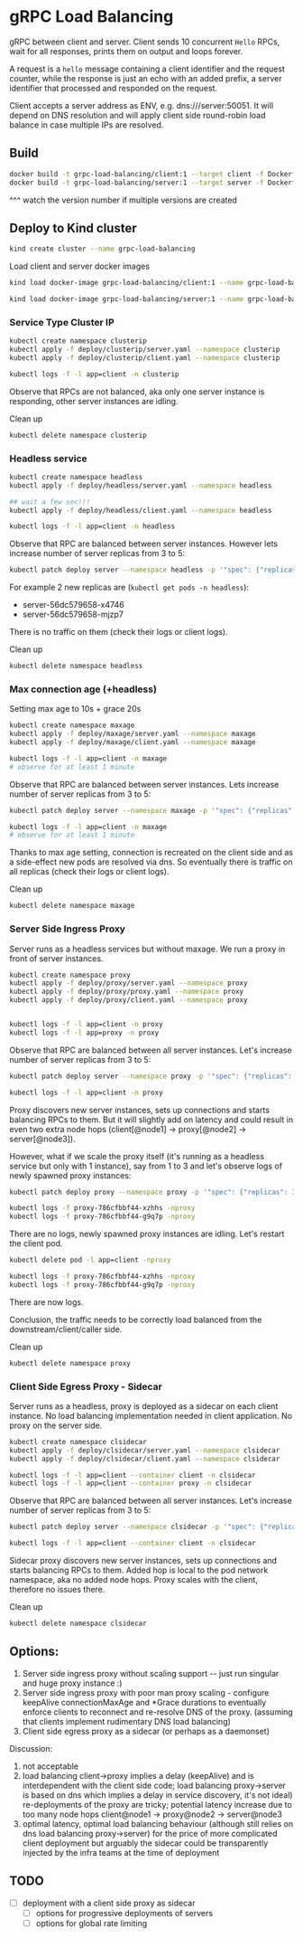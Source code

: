 # gRPC Load Balancing

gRPC between client and server. Client sends 10 concurrent `Hello` RPCs, wait for all responses, prints them on output
and loops forever.

A request is a `hello` message containing a client identifier and the request counter, while the response is just an
echo with
an added prefix, a server identifier that processed and responded on the request.

Client accepts a server address as ENV, e.g. dns:///server:50051. It will depend on DNS resolution and will apply client
side
round-robin load balance in case multiple IPs are resolved.

## Build

```sh
docker build -t grpc-load-balancing/client:1 --target client -f Dockerfile .
docker build -t grpc-load-balancing/server:1 --target server -f Dockerfile .
```

^^^ watch the version number if multiple versions are created

## Deploy to Kind cluster

```sh
kind create cluster --name grpc-load-balancing
```

Load client and server docker images

```sh
kind load docker-image grpc-load-balancing/client:1 --name grpc-load-balancing

kind load docker-image grpc-load-balancing/server:1 --name grpc-load-balancing
```

### Service Type Cluster IP

```sh
kubectl create namespace clusterip
kubectl apply -f deploy/clusterip/server.yaml --namespace clusterip
kubectl apply -f deploy/clusterip/client.yaml --namespace clusterip

kubectl logs -f -l app=client -n clusterip
```

Observe that RPCs are not balanced, aka only one server instance is responding, other server instances are idling.

Clean up

```sh
kubectl delete namespace clusterip
```

### Headless service

```sh
kubectl create namespace headless
kubectl apply -f deploy/headless/server.yaml --namespace headless

## wait a few sec!!!
kubectl apply -f deploy/headless/client.yaml --namespace headless

kubectl logs -f -l app=client -n headless
```

Observe that RPC are balanced between server instances. However lets increase number of server replicas from 3 to 5:

```sh
kubectl patch deploy server --namespace headless -p '"spec": {"replicas": 5}'
```

For example 2 new replicas are (`kubectl get pods -n headless`):

* server-56dc579658-x4746
* server-56dc579658-mjzp7

There is no traffic on them (check their logs or client logs).

Clean up

```sh
kubectl delete namespace headless
```

### Max connection age (+headless)

Setting max age to 10s + grace 20s

```sh
kubectl create namespace maxage
kubectl apply -f deploy/maxage/server.yaml --namespace maxage
kubectl apply -f deploy/maxage/client.yaml --namespace maxage

kubectl logs -f -l app=client -n maxage
# observe for at least 1 minute
```

Observe that RPC are balanced between server instances. Lets increase number of server replicas from 3 to 5:

```sh
kubectl patch deploy server --namespace maxage -p '"spec": {"replicas": 5}'

kubectl logs -f -l app=client -n maxage
# observe for at least 1 minute
```

Thanks to max age setting, connection is recreated on the client side and as a side-effect new pods are resolved via
dns. So eventually there is traffic on all replicas (check their logs or client logs).

Clean up

```sh
kubectl delete namespace maxage
```

### Server Side Ingress Proxy

Server runs as a headless services but without maxage. We run a proxy in front of server instances.

```sh
kubectl create namespace proxy
kubectl apply -f deploy/proxy/server.yaml --namespace proxy
kubectl apply -f deploy/proxy/proxy.yaml --namespace proxy
kubectl apply -f deploy/proxy/client.yaml --namespace proxy


kubectl logs -f -l app=client -n proxy
kubectl logs -f -l app=proxy -n proxy
```

Observe that RPC are balanced between all server instances.
Let's increase number of server replicas from 3 to 5:

```sh
kubectl patch deploy server --namespace proxy -p '"spec": {"replicas": 5}'

kubectl logs -f -l app=client -n proxy
```

Proxy discovers new server instances, sets up connections and starts balancing RPCs to them. But it will slightly add on
latency and could result in even two extra node hops (client[@node1] ->
proxy[@node2] -> server[@node3]).

However, what if we scale the proxy itself (it's running as a headless service but only with 1 instance), say from 1 to
3
and let's observe logs of newly spawned proxy instances:

```sh
kubectl patch deploy proxy --namespace proxy -p '"spec": {"replicas": 3}'

kubectl logs -f proxy-786cfbbf44-xzhhs -nproxy
kubectl logs -f proxy-786cfbbf44-g9q7p -nproxy
```

There are no logs, newly spawned proxy instances are idling. Let's restart the client pod.

```sh
kubectl delete pod -l app=client -nproxy

kubectl logs -f proxy-786cfbbf44-xzhhs -nproxy
kubectl logs -f proxy-786cfbbf44-g9q7p -nproxy
```

There are now logs.

Conclusion, the traffic needs to be correctly load balanced from the downstream/client/caller side.

Clean up

```sh
kubectl delete namespace proxy
```

### Client Side Egress Proxy - Sidecar

Server runs as a headless, proxy is deployed as a sidecar on each client instance. No load balancing implementation
needed in client application. No proxy on the server side.

```sh
kubectl create namespace clsidecar
kubectl apply -f deploy/clsidecar/server.yaml --namespace clsidecar
kubectl apply -f deploy/clsidecar/client.yaml --namespace clsidecar

kubectl logs -f -l app=client --container client -n clsidecar
kubectl logs -f -l app=client --container proxy -n clsidecar
```

Observe that RPC are balanced between all server instances.
Let's increase number of server replicas from 3 to 5:

```sh
kubectl patch deploy server --namespace clsidecar -p '"spec": {"replicas": 5}'

kubectl logs -f -l app=client --container client -n clsidecar
```

Sidecar proxy discovers new server instances, sets up connections and starts balancing RPCs to them.
Added hop is local to the pod network namespace, aka no added node hops.
Proxy scales with the client, therefore no issues there.

Clean up

```sh
kubectl delete namespace clsidecar
```

## Options:

1. Server side ingress proxy without scaling support -- just run singular and huge proxy instance :)
2. Server side ingress proxy with poor man proxy scaling - configure keepAlive connectionMaxAge and *Grace durations to
   eventually enforce
   clients to reconnect and re-resolve DNS of the proxy. (assuming that clients implement rudimentary DNS load
   balancing)
3. Client side egress proxy as a sidecar (or perhaps as a daemonset)

Discussion:

1. not acceptable
2. load balancing client->proxy implies a delay (keepAlive) and is interdependent with the client side code; load
   balancing proxy->server is based on dns which implies a delay in service discovery, it's not ideal)
   re-deployments of the proxy are tricky; potential latency increase due to too many node hops
   client@node1 -> proxy@node2 -> server@node3
3. optimal latency, optimal load balancing behaviour (although still relies on dns load balancing proxy->server) for the
   price of more complicated client deployment but arguably the sidecar could be transparently
   injected by the infra teams at the time of deployment

## TODO

* [ ] deployment with a client side proxy as sidecar
    * [ ] options for progressive deployments of servers
    * [ ] options for global rate limiting
